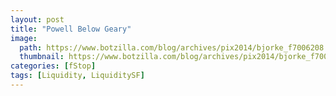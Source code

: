 ```yaml
---
layout: post
title: "Powell Below Geary"
image:
  path: https://www.botzilla.com/blog/archives/pix2014/bjorke_f7006208.jpg
  thumbnail: https://www.botzilla.com/blog/archives/pix2014/bjorke_f7006208.jpg
categories: [fStop]
tags: [Liquidity, LiquiditySF]
---
```





